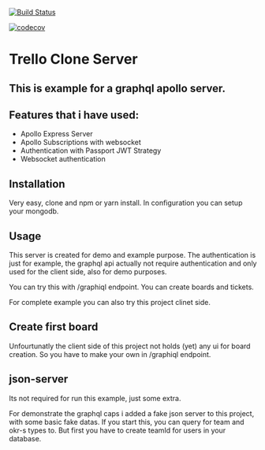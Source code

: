 [![Build Status](https://travis-ci.org/devmetal/graphql-trello-clone-server.svg?branch=master)](https://travis-ci.org/devmetal/graphql-trello-clone-server)

[![codecov](https://codecov.io/gh/devmetal/graphql-trello-clone-server/branch/master/graph/badge.svg)](https://codecov.io/gh/devmetal/graphql-trello-clone-server)

# Trello Clone Server

## This is example for a graphql apollo server.

## Features that i have used:

  * Apollo Express Server
  * Apollo Subscriptions with websocket
  * Authentication with Passport JWT Strategy
  * Websocket authentication

## Installation

Very easy, clone and npm or yarn install. In configuration you can setup your mongodb.

## Usage

This server is created for demo and example purpose.
The authentication is just for example, the graphql api actually not require authentication and only used for the client side, also for demo purposes.

You can try this with /graphiql endpoint. You can create boards and tickets.

For complete example you can also try this project clinet side.

## Create first board

Unfourtunatly the client side of this project not holds (yet) any ui for board creation. So you have to make your own in /graphiql endpoint.

## json-server

Its not required for run this example, just some extra.

For demonstrate the graphql caps i added a fake json server to this project, with some basic fake datas. If you start this, you can query for team and okr-s types to. But first you have to create teamId for users in your database.
